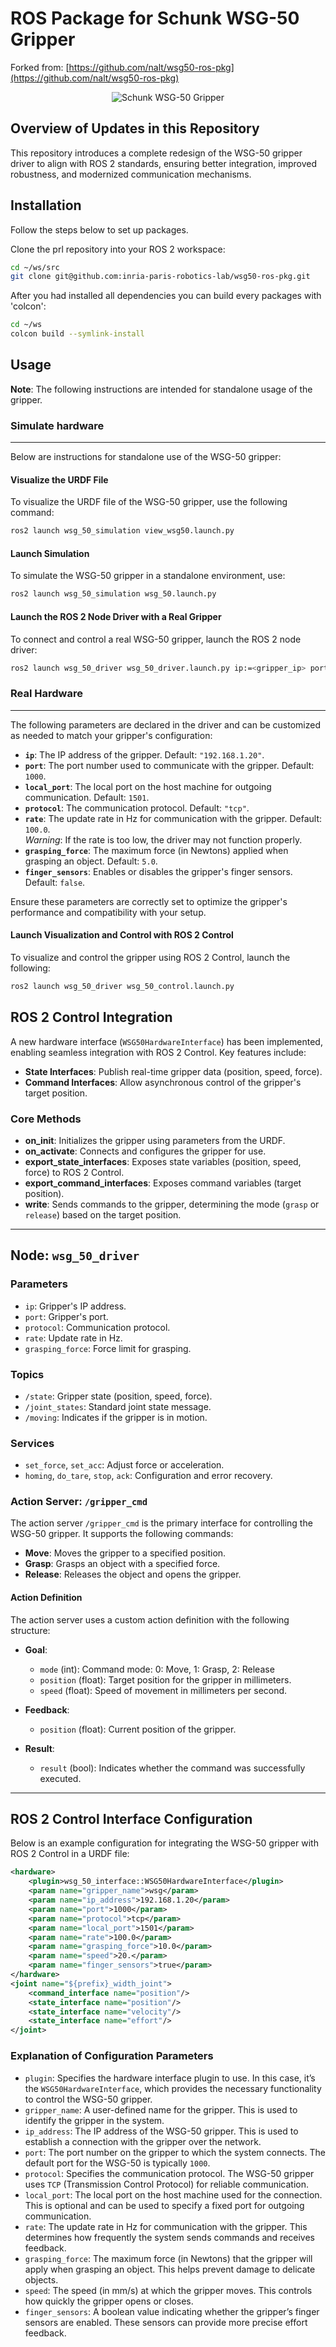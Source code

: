 # ROS Package for Schunk WSG-50 Gripper

Forked from: [https://github.com/nalt/wsg50-ros-pkg](https://github.com/nalt/wsg50-ros-pkg)

<div align="center">
    <img src="doc/wsg.png" alt="Schunk WSG-50 Gripper">
</div>

## Overview of Updates in this Repository

This repository introduces a complete redesign of the WSG-50 gripper driver to align with ROS 2 standards, ensuring better integration, improved robustness, and modernized communication mechanisms.


## Installation
Follow the steps below to set up packages.

Clone the prl repository into your ROS 2 workspace:
```bash
cd ~/ws/src
git clone git@github.com:inria-paris-robotics-lab/wsg50-ros-pkg.git
```

After you had installed all dependencies you can build every packages with 'colcon':
```bash
cd ~/ws
colcon build --symlink-install 
```

## Usage
**Note**: The following instructions are intended for standalone usage of the gripper.
### Simulate hardware
---

Below are instructions for standalone use of the WSG-50 gripper:

#### Visualize the URDF File
To visualize the URDF file of the WSG-50 gripper, use the following command:
```bash
ros2 launch wsg_50_simulation view_wsg50.launch.py
```
#### Launch Simulation
To simulate the WSG-50 gripper in a standalone environment, use:
```bash
ros2 launch wsg_50_simulation wsg_50.launch.py
```

#### Launch the ROS 2 Node Driver with a Real Gripper
To connect and control a real WSG-50 gripper, launch the ROS 2 node driver:
```bash
ros2 launch wsg_50_driver wsg_50_driver.launch.py ip:=<gripper_ip> port:=<gripper_port>
```
### Real Hardware
---

The following parameters are declared in the driver and can be customized as needed to match your gripper's configuration:

- **`ip`**: The IP address of the gripper. Default: `"192.168.1.20"`.
- **`port`**: The port number used to communicate with the gripper. Default: `1000`.
- **`local_port`**: The local port on the host machine for outgoing communication. Default: `1501`.
- **`protocol`**: The communication protocol. Default: `"tcp"`.
- **`rate`**: The update rate in Hz for communication with the gripper. Default: `100.0`.  
    *Warning*: If the rate is too low, the driver may not function properly.
- **`grasping_force`**: The maximum force (in Newtons) applied when grasping an object. Default: `5.0`.
- **`finger_sensors`**: Enables or disables the gripper's finger sensors. Default: `false`.

Ensure these parameters are correctly set to optimize the gripper's performance and compatibility with your setup.

#### Launch Visualization and Control with ROS 2 Control
To visualize and control the gripper using ROS 2 Control, launch the following:
```bash
ros2 launch wsg_50_driver wsg_50_control.launch.py
```

## ROS 2 Control Integration

A new hardware interface (`WSG50HardwareInterface`) has been implemented, enabling seamless integration with ROS 2 Control. Key features include:

- **State Interfaces**: Publish real-time gripper data (position, speed, force).
- **Command Interfaces**: Allow asynchronous control of the gripper's target position.

### Core Methods
- **on_init**: Initializes the gripper using parameters from the URDF.
- **on_activate**: Connects and configures the gripper for use.
- **export_state_interfaces**: Exposes state variables (position, speed, force) to ROS 2 Control.
- **export_command_interfaces**: Exposes command variables (target position).
- **write**: Sends commands to the gripper, determining the mode (`grasp` or `release`) based on the target position.

---

## Node: `wsg_50_driver`

### Parameters
- `ip`: Gripper's IP address.
- `port`: Gripper's port.
- `protocol`: Communication protocol.
- `rate`: Update rate in Hz.
- `grasping_force`: Force limit for grasping.

### Topics

- `/state`: Gripper state (position, speed, force).
- `/joint_states`: Standard joint state message.
- `/moving`: Indicates if the gripper is in motion.

### Services
- `set_force`, `set_acc`: Adjust force or acceleration.
- `homing`, `do_tare`, `stop`, `ack`: Configuration and error recovery.

### Action Server: `/gripper_cmd`

The action server `/gripper_cmd` is the primary interface for controlling the WSG-50 gripper. It supports the following commands:

- **Move**: Moves the gripper to a specified position.
- **Grasp**: Grasps an object with a specified force.
- **Release**: Releases the object and opens the gripper.

#### Action Definition
The action server uses a custom action definition with the following structure:

- **Goal**:
    - `mode` (int): Command mode: 0: Move, 1: Grasp, 2: Release
    - `position` (float): Target position for the gripper in millimeters.
    - `speed` (float): Speed of movement in millimeters per second.

- **Feedback**:
    - `position` (float): Current position of the gripper.

- **Result**:
    - `result` (bool): Indicates whether the command was successfully executed.

---

## ROS 2 Control Interface Configuration

Below is an example configuration for integrating the WSG-50 gripper with ROS 2 Control in a URDF file:

```xml
<hardware>
    <plugin>wsg_50_interface::WSG50HardwareInterface</plugin>
    <param name="gripper_name">wsg</param>
    <param name="ip_address">192.168.1.20</param>
    <param name="port">1000</param>
    <param name="protocol">tcp</param>
    <param name="local_port">1501</param>
    <param name="rate">100.0</param>
    <param name="grasping_force">10.0</param>
    <param name="speed">20.</param>
    <param name="finger_sensors">true</param>
</hardware>
<joint name="${prefix}_width_joint">
    <command_interface name="position"/>
    <state_interface name="position"/>
    <state_interface name="velocity"/>
    <state_interface name="effort"/>
</joint>
```

### Explanation of Configuration Parameters

- `plugin`: Specifies the hardware interface plugin to use. In this case, it’s the `WSG50HardwareInterface`, which provides the necessary functionality to control the WSG-50 gripper.
- `gripper_name`: A user-defined name for the gripper. This is used to identify the gripper in the system.
- `ip_address`: The IP address of the WSG-50 gripper. This is used to establish a connection with the gripper over the network.
- `port`: The port number on the gripper to which the system connects. The default port for the WSG-50 is typically `1000`.
- `protocol`: Specifies the communication protocol. The WSG-50 gripper uses `TCP` (Transmission Control Protocol) for reliable communication.
- `local_port`: The local port on the host machine used for the connection. This is optional and can be used to specify a fixed port for outgoing communication.
- `rate`: The update rate in Hz for communication with the gripper. This determines how frequently the system sends commands and receives feedback.
- `grasping_force`: The maximum force (in Newtons) that the gripper will apply when grasping an object. This helps prevent damage to delicate objects.
- `speed`: The speed (in mm/s) at which the gripper moves. This controls how quickly the gripper opens or closes.
- `finger_sensors`: A boolean value indicating whether the gripper’s finger sensors are enabled. These sensors can provide more precise effort feedback.

